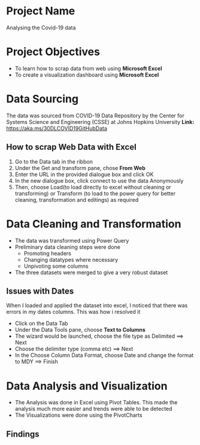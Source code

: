 # Project Name
Analysing the Covid-19 data

# Project Objectives
- To learn how to scrap data from web using **Microsoft Excel**
- To create a visualization dashboard using **Microsoft Excel**

# Data Sourcing
The data was sourced from COVID-19 Data Repository by the Center for Systems Science and Engineering (CSSE) at Johns Hopkins University
**Link:** https://aka.ms/30DLCOVID19GitHubData

## How to scrap Web Data with Excel
1. Go to the Data tab in the ribbon
2. Under the Get and transform pane, chose **From Web**
3. Enter the URL in the provided dialogue box and click OK
4. In the new dialogue box, click connect to use the data Anonymously
5. Then, choose Load(to load directly to excel without cleaning or transforming) or Transform (to load to the power query for better cleaning, transformation and editings) as required

# Data Cleaning and Transformation
- The data was transformed using Power Query
- Preliminary data cleaning steps were done
  - Promoting headers
  - Changing datatypes where necessary
  - Unpivoting some columns 
- The three datasets were merged to give a very robust dataset

## Issues with Dates
When I loaded and applied the dataset into excel, I noticed that there was errors in my dates columns. This was how i resolved it
- Click on the Data Tab 
- Under the Data Tools pane, choose **Text to Columns**
- The wizard would be launched, choose the file type as Delimited ==> Next
- Choose the delimiter type (comma etc) ==> Next
- In the Choose Column Data Format, choose Date and change the format to MDY ==> Finish

# Data Analysis and Visualization
- The Analysis was done in Excel using Pivot Tables. This made the analysis much more easier and trends were able to be detected 
- The Visualizations were done using the PivotCharts 

## Findings



